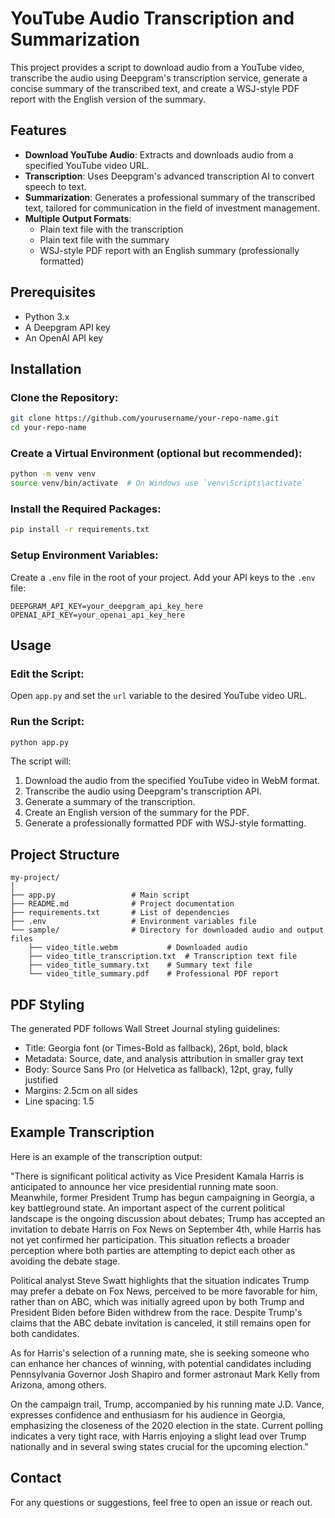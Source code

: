 # YouTube Audio Transcription and Summarization

This project provides a script to download audio from a YouTube video, transcribe the audio using Deepgram's transcription service, generate a concise summary of the transcribed text, and create a WSJ-style PDF report with the English version of the summary.

## Features

- **Download YouTube Audio**: Extracts and downloads audio from a specified YouTube video URL.
- **Transcription**: Uses Deepgram's advanced transcription AI to convert speech to text.
- **Summarization**: Generates a professional summary of the transcribed text, tailored for communication in the field of investment management.
- **Multiple Output Formats**:
  - Plain text file with the transcription
  - Plain text file with the summary
  - WSJ-style PDF report with an English summary (professionally formatted)

## Prerequisites

- Python 3.x
- A Deepgram API key
- An OpenAI API key

## Installation

### Clone the Repository:

```bash
git clone https://github.com/yourusername/your-repo-name.git
cd your-repo-name
```

### Create a Virtual Environment (optional but recommended):

```bash
python -m venv venv
source venv/bin/activate  # On Windows use `venv\Scripts\activate`
```

### Install the Required Packages:

```bash
pip install -r requirements.txt
```

### Setup Environment Variables:

Create a `.env` file in the root of your project.
Add your API keys to the `.env` file:

```
DEEPGRAM_API_KEY=your_deepgram_api_key_here
OPENAI_API_KEY=your_openai_api_key_here
```

## Usage

### Edit the Script:

Open `app.py` and set the `url` variable to the desired YouTube video URL.

### Run the Script:

```bash
python app.py
```

The script will:

1. Download the audio from the specified YouTube video in WebM format.
2. Transcribe the audio using Deepgram's transcription API.
3. Generate a summary of the transcription.
4. Create an English version of the summary for the PDF.
5. Generate a professionally formatted PDF with WSJ-style formatting.

## Project Structure

```
my-project/
│
├── app.py                 # Main script
├── README.md              # Project documentation
├── requirements.txt       # List of dependencies
├── .env                   # Environment variables file
└── sample/                # Directory for downloaded audio and output files
    ├── video_title.webm           # Downloaded audio
    ├── video_title_transcription.txt  # Transcription text file
    ├── video_title_summary.txt    # Summary text file
    └── video_title_summary.pdf    # Professional PDF report
```

## PDF Styling

The generated PDF follows Wall Street Journal styling guidelines:
- Title: Georgia font (or Times-Bold as fallback), 26pt, bold, black
- Metadata: Source, date, and analysis attribution in smaller gray text
- Body: Source Sans Pro (or Helvetica as fallback), 12pt, gray, fully justified
- Margins: 2.5cm on all sides
- Line spacing: 1.5

## Example Transcription

Here is an example of the transcription output:

"There is significant political activity as Vice President Kamala Harris is anticipated to announce her vice presidential running mate soon. Meanwhile, former President Trump has begun campaigning in Georgia, a key battleground state. An important aspect of the current political landscape is the ongoing discussion about debates; Trump has accepted an invitation to debate Harris on Fox News on September 4th, while Harris has not yet confirmed her participation. This situation reflects a broader perception where both parties are attempting to depict each other as avoiding the debate stage.

Political analyst Steve Swatt highlights that the situation indicates Trump may prefer a debate on Fox News, perceived to be more favorable for him, rather than on ABC, which was initially agreed upon by both Trump and President Biden before Biden withdrew from the race. Despite Trump's claims that the ABC debate invitation is canceled, it still remains open for both candidates.

As for Harris's selection of a running mate, she is seeking someone who can enhance her chances of winning, with potential candidates including Pennsylvania Governor Josh Shapiro and former astronaut Mark Kelly from Arizona, among others.

On the campaign trail, Trump, accompanied by his running mate J.D. Vance, expresses confidence and enthusiasm for his audience in Georgia, emphasizing the closeness of the 2020 election in the state. Current polling indicates a very tight race, with Harris enjoying a slight lead over Trump nationally and in several swing states crucial for the upcoming election."

## Contact

For any questions or suggestions, feel free to open an issue or reach out. 